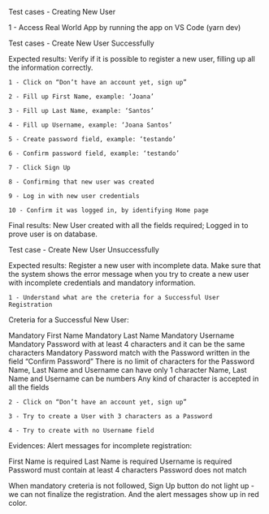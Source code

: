 Test cases - Creating New User

1 - Access Real World App by running the app on VS Code (yarn dev)

Test cases - Create New User Successfully

Expected results: Verify if it is possible to register a new user, filling up all the information correctly.

    1 - Click on “Don’t have an account yet, sign up”

    2 - Fill up First Name, example: ‘Joana’

    3 - Fill up Last Name, example: ‘Santos’

    4 - Fill up Username, example: ‘Joana Santos’

    5 - Create password field, example: ‘testando’

    6 - Confirm password field, example: ‘testando’

    7 - Click Sign Up

    8 - Confirming that new user was created

    9 - Log in with new user credentials

    10 - Confirm it was logged in, by identifying Home page

Final results: New User created with all the fields required; Logged in to prove user is on database.



Test case - Create New User Unsuccessfully

Expected results: Register a new user with incomplete data. Make sure that the system shows the error message when you try to create a new user with incomplete credentials and mandatory information. 

    1 - Understand what are the creteria for a Successful User Registration

Creteria for a Successful New User:

Mandatory First Name
Mandatory Last Name
Mandatory Username
Mandatory Password with at least 4 characters and it can be the same characters
Mandatory Password match with the Password written in the field “Confirm Password”
There is no limit of characters for the Password
Name, Last Name and Username can have only 1 character
Name, Last Name and Username can be numbers
Any kind of character is accepted in all the fields
    

    2 - Click on “Don’t have an account yet, sign up”

    3 - Try to create a User with 3 characters as a Password

    4 - Try to create with no Username field

Evidences:
Alert messages for incomplete registration:

First Name is required
Last Name is required
Username is required
Password must contain at least 4 characters
Password does not match

When mandatory creteria is not followed, Sign Up button do not light up - we can not finalize the registration. And the alert messages show up in red color.


